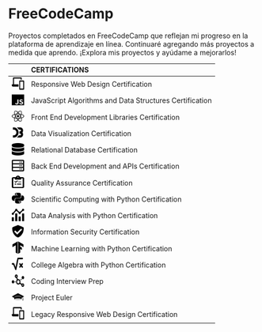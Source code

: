 # FreeCodeCamp

Proyectos completados en FreeCodeCamp que reflejan mi progreso en la plataforma de aprendizaje en línea. Continuaré agregando más proyectos a medida que aprendo. ¡Explora mis proyectos y ayúdame a mejorarlos!

| | CERTIFICATIONS |
|:--|:--|
| <img src="resources/01.svg" width="25" height="25"/> | Responsive Web Design Certification |
|<img src="resources/02.svg" width="25" height="25"/>|JavaScript Algorithms and Data Structures Certification|       
|<img src="resources/03.svg" width="25" height="25"/> |Front End Development Libraries Certification|              
|<img src="resources/04.svg" width="25" height="25"/>|Data Visualization Certification|                  |       
|<img src="resources/05.svg" width="25" height="25"/> |Relational Database Certification|              
|<img src="resources/06.svg" width="25" height="25"/>|Back End Development and APIs Certification|
|<img src="resources/07.svg" width="25" height="25"/>|Quality Assurance Certification|
|<img src="resources/08.svg" width="25" height="25"/>|Scientific Computing with Python Certification|           
|<img src="resources/09.svg" width="25" height="25"/>|Data Analysis with Python Certification| 
|<img src="resources/10.svg" width="25" height="25"/>|Information Security Certification|
|<img src="resources/11.svg" width="25" height="25"/>|Machine Learning with Python Certification|    
|<img src="resources/12.svg" width="25" height="25"/>|College Algebra with Python Certification|
|<img src="resources/13.svg" width="25" height="25"/>|Coding Interview Prep|
|<img src="resources/14.svg" width="25" height="25"/>|Project Euler|    
|<img src="resources/15.svg" width="25" height="25"/>|Legacy Responsive Web Design Certification|
